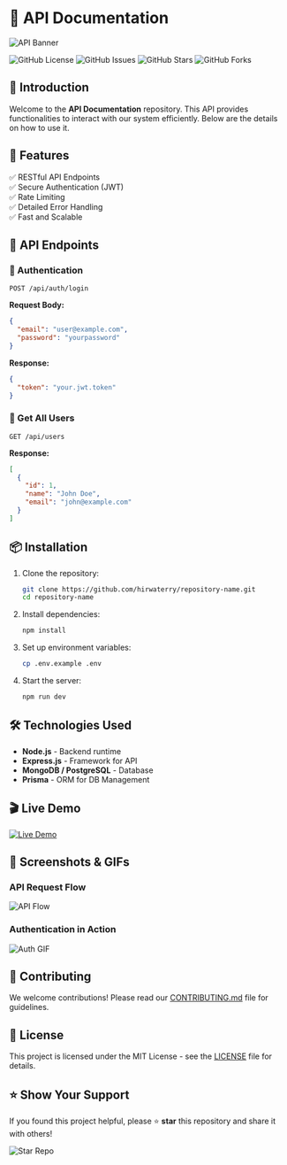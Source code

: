# 📌 API Documentation

![API Banner]([https://via.placeholder.com/1200x400?text=API+Documentation](https://www.shutterstock.com/image-photo/female-hands-laptop-virtual-screen-600nw-2400645485.jpg))

![GitHub License](https://img.shields.io/github/license/hirwaterry/repository-name?style=for-the-badge)
![GitHub Issues](https://img.shields.io/github/issues/hirwaterry/repository-name?style=for-the-badge)
![GitHub Stars](https://img.shields.io/github/stars/hirwaterry/repository-name?style=for-the-badge)
![GitHub Forks](https://img.shields.io/github/forks/hirwaterry/repository-name?style=for-the-badge)

## 🚀 Introduction
Welcome to the **API Documentation** repository. This API provides functionalities to interact with our system efficiently. Below are the details on how to use it.

## 📌 Features
✅ RESTful API Endpoints  
✅ Secure Authentication (JWT)  
✅ Rate Limiting  
✅ Detailed Error Handling  
✅ Fast and Scalable

## 📄 API Endpoints
### 🔑 Authentication
```http
POST /api/auth/login
```
**Request Body:**
```json
{
  "email": "user@example.com",
  "password": "yourpassword"
}
```

**Response:**
```json
{
  "token": "your.jwt.token"
}
```

### 📃 Get All Users
```http
GET /api/users
```
**Response:**
```json
[
  {
    "id": 1,
    "name": "John Doe",
    "email": "john@example.com"
  }
]
```

## 📦 Installation
1. Clone the repository:
   ```sh
   git clone https://github.com/hirwaterry/repository-name.git
   cd repository-name
   ```
2. Install dependencies:
   ```sh
   npm install
   ```
3. Set up environment variables:
   ```sh
   cp .env.example .env
   ````
4. Start the server:
   ```sh
   npm run dev
   ```

## 🛠 Technologies Used
- **Node.js** - Backend runtime
- **Express.js** - Framework for API
- **MongoDB / PostgreSQL** - Database
- **Prisma** - ORM for DB Management

## 🎬 Live Demo
[![Live Demo](https://img.shields.io/badge/Live-Demo-green?style=for-the-badge&logo=vercel)](https://your-api-live-demo.com)

## 📸 Screenshots & GIFs
### API Request Flow
![API Flow](https://via.placeholder.com/800x400?text=API+Flow)

### Authentication in Action
![Auth GIF](https://media.giphy.com/media/l41lI4bYmcsPJX9Go/giphy.gif)

## 🤝 Contributing
We welcome contributions! Please read our [CONTRIBUTING.md](CONTRIBUTING.md) file for guidelines.

## 📄 License
This project is licensed under the MIT License - see the [LICENSE](LICENSE) file for details.

## ⭐ Show Your Support
If you found this project helpful, please ⭐ **star** this repository and share it with others!

![Star Repo](https://starchart.cc/hirwaterry/repository-name.svg)

